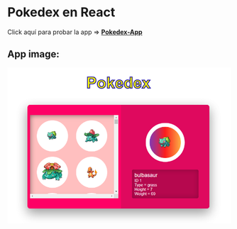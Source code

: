 # Pokedex en React

Click aquí para probar la app => **[Pokedex-App](https://diegocorchuelo.github.io/Pokedex-React/)**

## App image: 
  
![todo](./public/pokemon.png)
